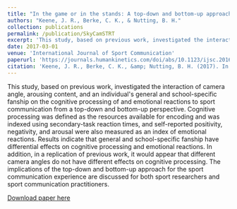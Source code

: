 ```yaml
---
title: "In the game or in the stands: A top-down and bottom-up approach to the processing and experience of sport communication. "
authors: "Keene, J. R., Berke, C. K., & Nutting, B. H."
collection: publications
permalink: /publication/SkyCamSTRT
excerpt: 'This study, based on previous work, investigated the interaction of camera angle, arousing content, and an individual&apos;s general and school-specific fanship on the cognitive processing of and emotional reactions to sport communication from a top-down and bottom-up perspective. Cognitive processing was defined as the resources available for encoding and was indexed using secondary-task reaction times, and self-reported positivity, negativity, and arousal were also measured as an index of emotional reactions. Results indicate that general and school-specific fanship have differential effects on cognitive processing and emotional reactions. In addition, in a replication of previous work, it would appear that different camera angles do not have different effects on cognitive processing. The implications of the top-down and bottom-up approach for the sport communication experience are discussed for both sport researchers and sport communication practitioners.'
date: 2017-03-01
venue: 'International Journal of Sport Communication'
paperurl: 'https://journals.humankinetics.com/doi/abs/10.1123/ijsc.2016-0094'
citation: 'Keene, J. R., Berke, C. K., &amp; Nutting, B. H. (2017). In the game or in the stands: A top-down and bottom-up approach to the processing and experience of sport communication. International Journal of Sport Communication, 10(1), 85-104, DOI:10.1123/ijsc.2016-0094'
---
```

This study, based on previous work, investigated the interaction of camera angle, arousing content, and an individual&apos;s general and school-specific fanship on the cognitive processing of and emotional reactions to sport communication from a top-down and bottom-up perspective. Cognitive processing was defined as the resources available for encoding and was indexed using secondary-task reaction times, and self-reported positivity, negativity, and arousal were also measured as an index of emotional reactions. Results indicate that general and school-specific fanship have differential effects on cognitive processing and emotional reactions. In addition, in a replication of previous work, it would appear that different camera angles do not have different effects on cognitive processing. The implications of the top-down and bottom-up approach for the sport communication experience are discussed for both sport researchers and sport communication practitioners.

[Download paper here](https://journals.humankinetics.com/doi/abs/10.1123/ijsc.2016-0094)
